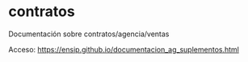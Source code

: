 # contratos
Documentación sobre contratos/agencia/ventas

Acceso: 
https://ensip.github.io/documentacion_ag_suplementos.html
